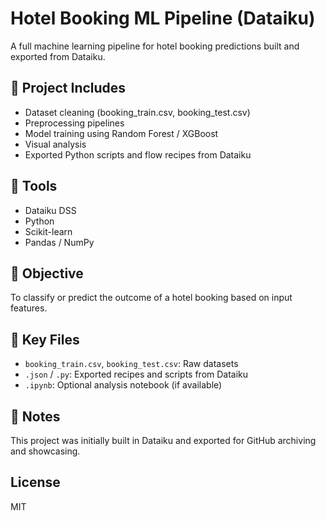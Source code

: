 # Hotel Booking ML Pipeline (Dataiku)

A full machine learning pipeline for hotel booking predictions built and exported from Dataiku.

## 🔧 Project Includes
- Dataset cleaning (booking_train.csv, booking_test.csv)
- Preprocessing pipelines
- Model training using Random Forest / XGBoost
- Visual analysis
- Exported Python scripts and flow recipes from Dataiku

## 💼 Tools
- Dataiku DSS
- Python
- Scikit-learn
- Pandas / NumPy

## 🧠 Objective
To classify or predict the outcome of a hotel booking based on input features.

## 📁 Key Files
- `booking_train.csv`, `booking_test.csv`: Raw datasets
- `.json` / `.py`: Exported recipes and scripts from Dataiku
- `.ipynb`: Optional analysis notebook (if available)

## 🔗 Notes
This project was initially built in Dataiku and exported for GitHub archiving and showcasing.

## License
MIT
